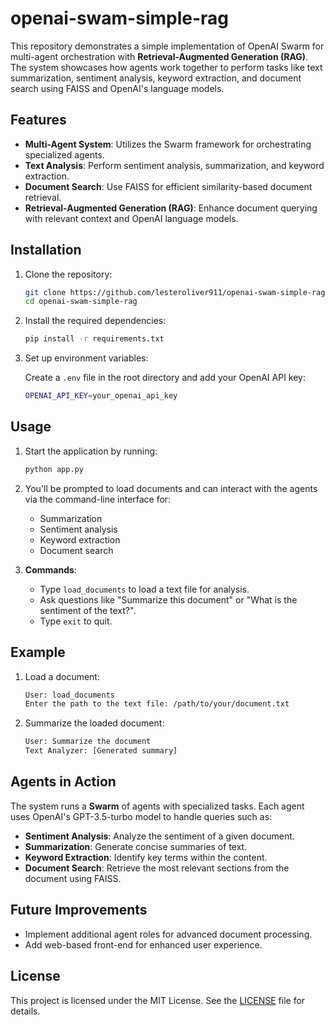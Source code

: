 # openai-swam-simple-rag

This repository demonstrates a simple implementation of OpenAI Swarm for multi-agent orchestration with **Retrieval-Augmented Generation (RAG)**. The system showcases how agents work together to perform tasks like text summarization, sentiment analysis, keyword extraction, and document search using FAISS and OpenAI's language models.

## Features

- **Multi-Agent System**: Utilizes the Swarm framework for orchestrating specialized agents.
- **Text Analysis**: Perform sentiment analysis, summarization, and keyword extraction.
- **Document Search**: Use FAISS for efficient similarity-based document retrieval.
- **Retrieval-Augmented Generation (RAG)**: Enhance document querying with relevant context and OpenAI language models.

## Installation

1. Clone the repository:

    ```bash
    git clone https://github.com/lesteroliver911/openai-swam-simple-rag.git
    cd openai-swam-simple-rag
    ```

2. Install the required dependencies:

    ```bash
    pip install -r requirements.txt
    ```

3. Set up environment variables:

    Create a `.env` file in the root directory and add your OpenAI API key:

    ```bash
    OPENAI_API_KEY=your_openai_api_key
    ```

## Usage

1. Start the application by running:

    ```bash
    python app.py
    ```

2. You'll be prompted to load documents and can interact with the agents via the command-line interface for:

    - Summarization
    - Sentiment analysis
    - Keyword extraction
    - Document search

3. **Commands**:
    - Type `load_documents` to load a text file for analysis.
    - Ask questions like "Summarize this document" or "What is the sentiment of the text?".
    - Type `exit` to quit.

## Example

1. Load a document:
    
    ```bash
    User: load_documents
    Enter the path to the text file: /path/to/your/document.txt
    ```

2. Summarize the loaded document:

    ```bash
    User: Summarize the document
    Text Analyzer: [Generated summary]
    ```

## Agents in Action

The system runs a **Swarm** of agents with specialized tasks. Each agent uses OpenAI's GPT-3.5-turbo model to handle queries such as:

- **Sentiment Analysis**: Analyze the sentiment of a given document.
- **Summarization**: Generate concise summaries of text.
- **Keyword Extraction**: Identify key terms within the content.
- **Document Search**: Retrieve the most relevant sections from the document using FAISS.

## Future Improvements

- Implement additional agent roles for advanced document processing.
- Add web-based front-end for enhanced user experience.

## License

This project is licensed under the MIT License. See the [LICENSE](LICENSE) file for details.
